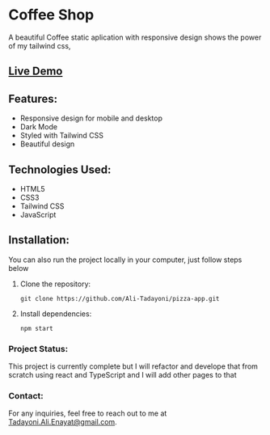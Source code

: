 # Coffee Shop

A beautiful Coffee static aplication with responsive design shows the power of my tailwind css,

## [Live Demo](https://bonmano.netlify.app/)

## Features:

- Responsive design for mobile and desktop
- Dark Mode
- Styled with Tailwind CSS
- Beautiful design

## Technologies Used:

- HTML5
- CSS3
- Tailwind CSS
- JavaScript

## Installation:

You can also run the project locally in your computer, just follow steps below

1. Clone the repository:

   ```
   git clone https://github.com/Ali-Tadayoni/pizza-app.git
   ```

2. Install dependencies:

   ```
   npm start
   ```

### Project Status:

This project is currently complete but I will refactor and develope that from scratch using react and TypeScript and I will add other pages to that

### Contact:

For any inquiries, feel free to reach out to me at [Tadayoni.Ali.Enayat@gmail.com](mailto:Tadayoni.Ali.Enayat@gmail.com).

